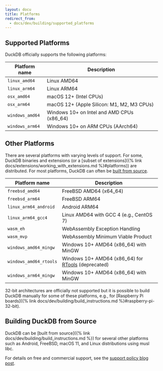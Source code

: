 ```yaml
---
layout: docu
title: Platforms
redirect_from:
  - docs/dev/building/supported_platforms
---
```


## Supported Platforms

DuckDB officially supports the following platforms:

| Platform name      | Description                                |
|--------------------|--------------------------------------------|
| `linux_amd64`      | Linux AMD64                                |
| `linux_arm64`      | Linux ARM64                                |
| `osx_amd64`        | macOS 12+ (Intel CPUs)                     |
| `osx_arm64`        | macOS 12+ (Apple Silicon: M1, M2, M3 CPUs) |
| `windows_amd64`    | Windows 10+ on Intel and AMD CPUs (x86_64) |
| `windows_arm64`    | Windows 10+ on ARM CPUs (AArch64)          |

## Other Platforms

There are several platforms with varying levels of support.
For some, DuckDB binaries and extensions (or a [subset of extensions]({% link docs/extensions/working_with_extensions.md %}#platforms)) are distributed.
For most platforms, DuckDB can often be [built from source](#building-duckdb-from-source).

| Platform name          | Description                                                                                          |
|------------------------|------------------------------------------------------------------------------------------------------|
| `freebsd_amd64`        | FreeBSD AMD64 (x64_64)                                                                               |
| `freebsd_arm64`        | FreeBSD ARM64                                                                                        |
| `linux_arm64_android`  | Android ARM64                                                                                        |
| `linux_arm64_gcc4`     | Linux AMD64 with GCC 4 (e.g., CentOS 7)                                                              |
| `wasm_eh`              | WebAssembly Exception Handling                                                                       |
| `wasm_mvp`             | WebAssembly Minimum Viable Product                                                                   |
| `windows_amd64_mingw`  | Windows 10+ AMD64 (x86_64) with MinGW                                                                |
| `windows_amd64_rtools` | Windows 10+ AMD64 (x86_64) for [RTools](https://cran.r-project.org/bin/windows/Rtools/) (deprecated) |
| `windows_arm64_mingw`  | Windows 10+ AMD64 (x86_64) with MinGW                                                                |

32-bit architectures are officially not supported but it is possible to build DuckDB manually for some of these platforms, e.g., for [Raspberry Pi boards]({% link docs/dev/building/build_instructions.md %}#raspberry-pi-32-bit).

## Building DuckDB from Source

DuckDB can be [built from source]({% link docs/dev/building/build_instructions.md %}) for several other platforms such as Android, FreeBSD, macOS 11, and Linux distributions using musl libc.

For details on free and commercial support, see the [support policy blog post](https://duckdblabs.com/news/2023/10/02/support-policy#platforms).

